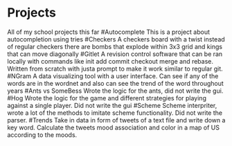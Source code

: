 # Projects
All of my school projects this far
#Autocomplete
This is a project about autocompletion using tries
#Checkers
A checkers board with a twist instead of regular checkers there are bombs that explode within 3x3 grid and kings that can move diagonally
#Gitlet
A revision control software that can be ran locally with commands like init add commit checkout merge and rebase. Written from scratch with justa prompt to make it work similar to regular git.
#NGram
A data visualizing tool with a user interface. Can see if any of the words are in the wordnet and also can see the trend of the word throughout years
#Ants vs SomeBess
Wrote the logic for the ants, did not write the gui.
#Hog
Wrote the logic for the game and different strategies for playing against a single player. Did not write the gui
#Scheme
Scheme interpriter, wrote a lot of the methods to imitate scheme functionality. Did not write the parser.
#Trends
Take in data in form of tweets of a text file and write down a key word. Calculate the tweets mood association and color in a map of US according to the moods.
